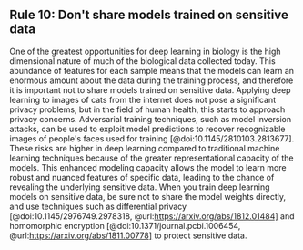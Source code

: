 ## Rule 10: Don't share models trained on sensitive data

One of the greatest opportunities for deep learning in biology is the high dimensional nature of much of the biological data collected today. This abundance of features for each sample means that the models can learn an enormous amount about the data during the training process, and therefore it is important not to share models trained on sensitive data. Applying deep learning to images of cats from the internet does not pose a significant privacy problems, but in the field of human health, this starts to approach privacy concerns. Adversarial training techniques, such as model inversion attacks, can be used to exploit model predictions to recover recognizable images of people's faces used for training [@doi:10.1145/2810103.2813677]. These risks are higher in deep learning compared to traditional machine learning techniques because of the greater representational capacity of the models. This enhanced modeling capacity allows the model to learn more robust and nuanced features of specific data, leading to the chance of revealing the underlying sensitive data. When you train deep learning models on sensitive data, be sure not to share the model weights directly, and use techniques such as differential privacy [@doi:10.1145/2976749.2978318, @url:https://arxiv.org/abs/1812.01484] and homomorphic encryption [@doi:10.1371/journal.pcbi.1006454, @url:https://arxiv.org/abs/1811.00778]  to protect sensitive data.

